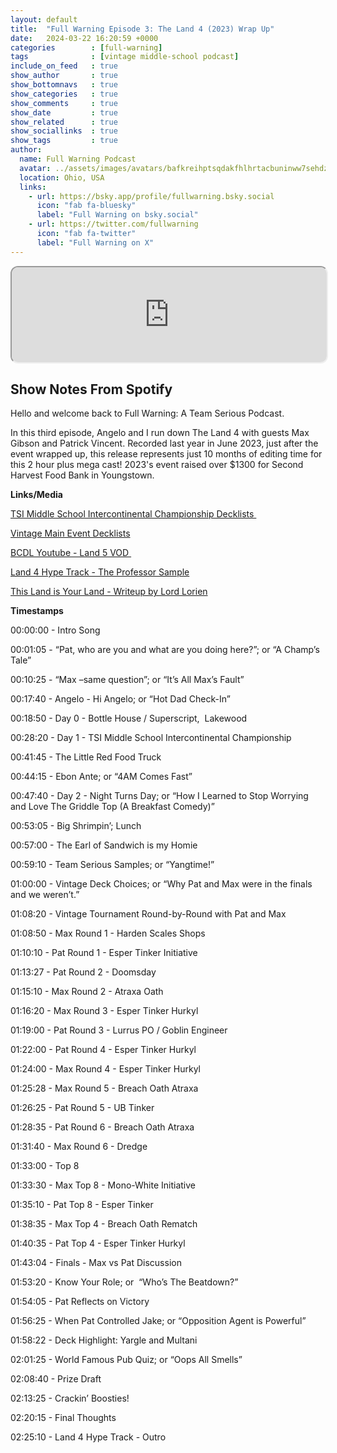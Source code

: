 ```yaml
---
layout: default
title:  "Full Warning Episode 3: The Land 4 (2023) Wrap Up"
date:   2024-03-22 16:20:59 +0000
categories        : [full-warning]
tags              : [vintage middle-school podcast]
include_on_feed   : true
show_author       : true
show_bottomnavs   : true
show_categories   : true
show_comments     : true
show_date         : true
show_related      : true
show_sociallinks  : true
show_tags         : true
author:
  name: Full Warning Podcast
  avatar: ../assets/images/avatars/bafkreihptsqdakfhlhrtacbuninww7sehdzvc6pup5wodnyi4tktbv6w3u.jpg
  location: Ohio, USA
  links:
    - url: https://bsky.app/profile/fullwarning.bsky.social
      icon: "fab fa-bluesky"
      label: "Full Warning on bsky.social"
    - url: https://twitter.com/fullwarning
      icon: "fab fa-twitter"
      label: "Full Warning on X"
---
```


<iframe style="border-radius:12px" src="https://podcasters.spotify.com/pod/show/full-warning/embed/episodes/Full-Warning-Episode-3-The-Land-4-2023-Wrap-Up-e2hel4l/a-ab3j82a" allow="autoplay; clipboard-write; encrypted-media; fullscreen; picture-in-picture" width="100%" height="152"  scrolling="no"></iframe>

## Show Notes From Spotify

<p>Hello and welcome back to Full Warning: A Team Serious Podcast.</p>
<p>In this third episode, Angelo and I run down The Land 4 with guests Max Gibson and Patrick Vincent. Recorded last year in June 2023, just after the event wrapped up, this release represents just 10 months of editing time for this 2 hour plus mega cast! 2023&#39;s event raised over $1300 for Second Harvest Food Bank in Youngstown. </p>
<p><strong>Links/Media</strong></p>
<p><a href="https://melee.gg/Tournament/View/16217" target="_blank" rel="noopener noreferer nofollow">TSI Middle School Intercontinental Championship Decklists </a></p>
<p><a href="https://melee.gg/Tournament/View/14499" target="_blank" rel="noopener noreferer nofollow">Vintage Main Event Decklists</a></p>
<p><a href="https://youtu.be/-hV29MxHXww?si=2gAgSbApHcanf4aP" target="_blank" rel="noopener noreferer nofollow">BCDL Youtube - Land 5 VOD </a></p>
<p><a href="https://youtu.be/12pNpO8YW_o?si=QMkdd_q3Y6Eqk0VM" target="_blank" rel="noopener noreferer nofollow">Land 4 Hype Track - The Professor Sample</a></p>
<p><a href="https://lordsofthepit.com/2023/06/16/this-land-is-your-land/" target="_blank" rel="noopener noreferer">This Land is Your Land - Writeup by Lord Lorien</a></p>
<p><strong>Timestamps</strong></p>
<p>00:00:00 - Intro Song</p>
<p>00:01:05 - “Pat, who are you and what are you doing here?”; or “A Champ’s Tale”</p>
<p>00:10:25 - “Max –same question”; or “It’s All Max’s Fault”</p>
<p>00:17:40 - Angelo - Hi Angelo; or “Hot Dad Check-In”</p>
<p>00:18:50 - Day 0 - Bottle House / Superscript,  Lakewood</p>
<p>00:28:20 - Day 1 - TSI Middle School Intercontinental Championship</p>
<p>00:41:45 - The Little Red Food Truck</p>
<p>00:44:15 - Ebon Ante; or “4AM Comes Fast”</p>
<p>00:47:40 - Day 2 - Night Turns Day; or “How I Learned to Stop Worrying and Love The Griddle Top (A Breakfast Comedy)”</p>
<p>00:53:05 - Big Shrimpin’; Lunch</p>
<p>00:57:00 - The Earl of Sandwich is my Homie</p>
<p>00:59:10 - Team Serious Samples; or “Yangtime!”</p>
<p>01:00:00 - Vintage Deck Choices; or “Why Pat and Max were in the finals and we weren’t.”</p>
<p>01:08:20 - Vintage Tournament Round-by-Round with Pat and Max</p>
<p>01:08:50 - Max Round 1 - Harden Scales Shops</p>
<p>01:10:10 - Pat Round 1 - Esper Tinker Initiative</p>
<p>01:13:27 - Pat Round 2 - Doomsday</p>
<p>01:15:10 - Max Round 2 - Atraxa Oath</p>
<p>01:16:20 - Max Round 3 - Esper Tinker Hurkyl</p>
<p>01:19:00 - Pat Round 3 - Lurrus PO / Goblin Engineer</p>
<p>01:22:00 - Pat Round 4 - Esper Tinker Hurkyl</p>
<p>01:24:00 - Max Round 4 - Esper Tinker Hurkyl</p>
<p>01:25:28 - Max Round 5 - Breach Oath Atraxa</p>
<p>01:26:25 - Pat Round 5 - UB Tinker</p>
<p>01:28:35 - Pat Round 6 - Breach Oath Atraxa</p>
<p>01:31:40 - Max Round 6 - Dredge</p>
<p>01:33:00 - Top 8</p>
<p>01:33:30 - Max Top 8 - Mono-White Initiative</p>
<p>01:35:10 - Pat Top 8 - Esper Tinker</p>
<p>01:38:35 - Max Top 4 - Breach Oath Rematch</p>
<p>01:40:35 - Pat Top 4 - Esper Tinker Hurkyl</p>
<p>01:43:04 - Finals - Max vs Pat Discussion</p>
<p>01:53:20 - Know Your Role; or  “Who’s The Beatdown?”</p>
<p>01:54:05 - Pat Reflects on Victory</p>
<p>01:56:25 - When Pat Controlled Jake; or “Opposition Agent is Powerful”</p>
<p>01:58:22 - Deck Highlight: Yargle and Multani</p>
<p>02:01:25 - World Famous Pub Quiz; or “Oops All Smells”</p>
<p>02:08:40 - Prize Draft</p>
<p>02:13:25 - Crackin’ Boosties!</p>
<p>02:20:15 - Final Thoughts</p>
<p>02:25:10 - Land 4 Hype Track - Outro</p>
<p><br><br></p>
